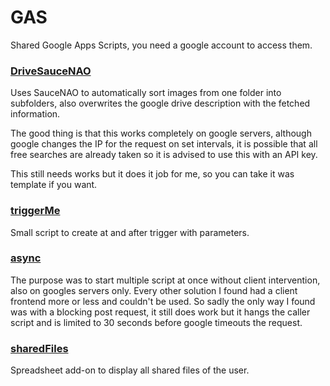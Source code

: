 # GAS
Shared Google Apps Scripts, you need a google account to access them.  

### [DriveSauceNAO](https://script.google.com/d/1esBRcVLWkp_Xfnx08kWGDy2ka8l-EmrYUX6q640WFa3HtKXHaBsExUYq/edit?usp=sharing)

Uses SauceNAO to automatically sort images from one folder into subfolders, also overwrites the google drive description with the fetched information.

The good thing is that this works completely on google servers, although google changes the IP for the request on set intervals, it is possible that all free searches are already taken so it is advised to use this with an API key.

This still needs works but it does it job for me, so you can take it was template if you want.

### [triggerMe](https://script.google.com/d/1ifx0NzjdasBKSlwUoTG-1JbSg3w83nwqbbREg_kPT_p9mh2kJ2ePukWT/edit?usp=sharing)

Small script to create at and after trigger with parameters.

### [async](https://script.google.com/d/1oYg_C9uCUAnAzePKXX9SxL8b5x-mVnnGWIH-LC-PzzPzhFRqfwrC3ae0/edit?usp=sharing)

The purpose was to start multiple script at once without client intervention, also on googles servers only. Every other solution I found had a client frontend more or less and couldn't be used. So sadly the only way I found was with a blocking post request, it still does work but it hangs the caller script and is limited to 30 seconds before google timeouts the request.

### [sharedFiles](https://script.google.com/d/MVTJyqxeGV5SXEmkYBQm0BXJw_UllaxJx/edit)

Spreadsheet add-on to display all shared files of the user.
